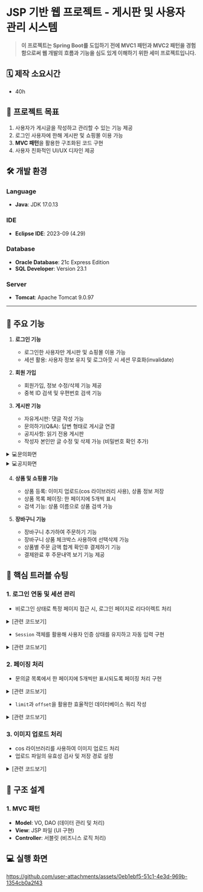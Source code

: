 # JSP 기반 웹 프로젝트 - 게시판 및 사용자 관리 시스템

> **이 프로젝트는 Spring Boot를 도입하기 전에 **MVC1 패턴**과 **MVC2 패턴**을 경험함으로써 웹 개발의 흐름과 기능을 심도 있게 이해하기 위한 세미 프로젝트입니다.**


## 🗓 제작 소요시간
- 40h

## 🎯 프로젝트 목표

1. 사용자가 게시글을 작성하고 관리할 수 있는 기능 제공
2. 로그인 사용자에 한해 게시판 및 쇼핑몰 이용 가능
3. **MVC 패턴**을 활용한 구조화된 코드 구현
4. 사용자 친화적인 UI/UX 디자인 제공


## 🛠 개발 환경
### Language
- **Java**: JDK 17.0.13

### IDE
- **Eclipse IDE**: 2023-09 (4.29)

### Database
- **Oracle Database**: 21c Express Edition
- **SQL Developer**: Version 23.1

### Server
- **Tomcat**: Apache Tomcat 9.0.97

---

## 📌 주요 기능
1. **로그인 기능**
   - 로그인한 사용자만 게시판 및 쇼핑몰 이용 가능
   - 세션 활용: 사용자 정보 유지 및 로그아웃 시 세션 무효화(invalidate)
     
2. **회원 가입**
   - 회원가입, 정보 수정/삭제 기능 제공
   - 중복 ID 검색 및 우편번호 검색 기능

3. **게시판 기능**
   - 자유게시판: 댓글 작성 가능
   - 문의하기(Q&A): 답변 형태로 게시글 연결
   - 공지사항: 읽기 전용 게시판
   - 작성자 본인만 글 수정 및 삭제 가능 (비밀번호 확인 추가)
<details>
<summary>💻문의화면</summary>
   <img src="https://github.com/user-attachments/assets/6dd5d52d-253c-4664-a75f-6a050d9ed4f0" alt="문의하기보기" width="70%">
</details>

<details>
<summary>💻공지화면</summary>
   <img src="https://github.com/user-attachments/assets/64029037-7698-4f5d-8439-325189f91e55" alt="공지사항보기" width="70%">
</details>


4. **상품 및 쇼핑몰 기능**
   - 상품 등록: 이미지 업로드(cos 라이브러리 사용), 상품 정보 저장
   - 상품 목록 페이징: 한 페이지에 5개씩 표시
   - 검색 기능: 상품 이름으로 상품 검색 가능
    
5. **장바구니 기능**
   - 장바구니 추가하여 주문하기 기능
   - 장바구니 상품 체크박스 사용하여 선택삭제 가능
   - 상품별 주문 금액 합계 확인후 결제하기 기능
   - 결제완료 후 주문내역 보기 기능 제공

## 🚧 핵심 트러블 슈팅

### 1. 로그인 연동 및 세션 관리
- 비로그인 상태로 특정 페이지 접근 시, 로그인 페이지로 리다이렉트 처리
<details>
<summary>[관련 코드보기]</summary>
<div markdown="1">
   
```java
if (session.getAttribute("userName") == null) {
    response.sendRedirect("login.jsp");
    return;
}
```
</div>
</details>


- `Session` 객체를 활용해 사용자 인증 상태를 유지하고 자동 입력 구현
<details>
<summary>[관련 코드보기]</summary>
<div markdown="1">
   
```java
String userId = (String) session.getAttribute("userId");
UserVO user = null;
if (userId != null) {
   UserDAO udao = UserDAO.getInstance();
   user = udao.getUserById(userId);
}
```
</div>
</details>


### 2. 페이징 처리
- 문의글 목록에서 한 페이지에 5개씩만 표시되도록 페이징 처리 구현
<details>
<summary>[관련 코드보기]</summary>
<div markdown="1">

```java
// JSP 파일에서 페이징 처리
<%
    int currentPage = 1; // 기본 페이지
    int pageSize = 5;    // 한 페이지에 표시할 항목 수
    String pageParam = request.getParameter("page");

    if (pageParam != null) {
        currentPage = Integer.parseInt(pageParam);
    }

    QuestionDAO questionDAO = new QuestionDAO();
    int totalQuestions = questionDAO.getTotalQuestionCount();
    int totalPages = (int) Math.ceil(totalQuestions / (double) pageSize);
    int startIndex = (currentPage - 1) * pageSize;

    ArrayList<QuestionVO> questions = questionDAO.getQuestionsByPage(startIndex, pageSize);
%>

<div class="paging">
    <ul>
        <% if (currentPage > 1) { %>
            <li><a href="?page=<%= currentPage - 1 %>">이전</a></li>
        <% } %>
        <% for (int i = 1; i <= totalPages; i++) { %>
            <li><a href="?page=<%= i %>" class="<%= (i == currentPage) ? "current-page" : "" %>"><%= i %></a></li>
        <% } %>
        <% if (currentPage < totalPages) { %>
            <li><a href="?page=<%= currentPage + 1 %>">다음</a></li>
        <% } %>
    </ul>
</div>
```
</div>
</details>

- `limit`과 `offset`을 활용한 효율적인 데이터베이스 쿼리 작성
<details>
<summary>[관련 코드보기]</summary>
<div markdown="1">

```java
// DAO 클래스의 메서드
public ArrayList<QuestionVO> getQuestionsByPage(int startIndex, int pageSize) {
    ArrayList<QuestionVO> questions = new ArrayList<>();
    String sql = "SELECT * FROM QUESTIONS ORDER BY CREATED_DATE DESC OFFSET ? ROWS FETCH NEXT ? ROWS ONLY";
    try (Connection con = ConnectionPool.getInstance().dbCon();
         PreparedStatement pstmt = con.prepareStatement(sql)) {
        pstmt.setInt(1, startIndex);
        pstmt.setInt(2, pageSize);
        try (ResultSet rs = pstmt.executeQuery()) {
            while (rs.next()) {
                QuestionVO question = new QuestionVO();
                question.setId(rs.getInt("ID"));
                question.setTitle(rs.getString("TITLE"));
                question.setContent(rs.getString("CONTENT"));
                question.setCreatedDate(rs.getDate("CREATED_DATE"));
                questions.add(question);
            }
        }
    } catch (SQLException e) {
        e.printStackTrace();
    }
    return questions;
}
```
</div>
</details>
  

### 3. 이미지 업로드 처리
- cos 라이브러리를 사용하여 이미지 업로드 처리
- 업로드 파일의 유효성 검사 및 저장 경로 설정

<details>
<summary>[관련 코드보기]</summary>
<div markdown="1">
   
```java

String realFolder = application.getRealPath("/upload"); // 업로드 경로
int maxSize = 5 * 1024 * 1024; // 최대 파일 크기 5MB
String encType = "utf-8"; // 인코딩 방식

// 업로드 폴더 확인 및 생성
File uploadDir = new File(realFolder);
if (!uploadDir.exists()) {
    uploadDir.mkdirs(); // 업로드 디렉토리가 없으면 생성
}

// 파일 업로드 처리
MultipartRequest multi = new MultipartRequest(request, realFolder, maxSize, encType, new DefaultFileRenamePolicy());

```
</div>
</details>


## 📜 구조 설계

### 1. MVC 패턴
  - **Model**: VO, DAO (데이터 관리 및 처리)
  - **View**: JSP 파일 (UI 구현)
  - **Controller**: 서블릿 (비즈니스 로직 처리)


## 💻 실행 화면
https://github.com/user-attachments/assets/0eb1ebf5-51c1-4e3d-969b-1354cb0a2f43
